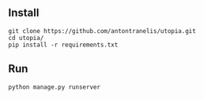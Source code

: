 ## Install
```
git clone https://github.com/antontranelis/utopia.git
cd utopia/
pip install -r requirements.txt
```
## Run
```
python manage.py runserver
```
